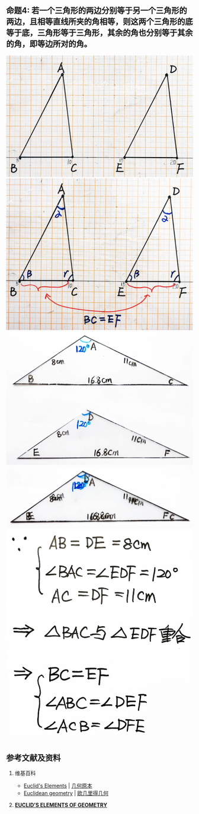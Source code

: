 ## 命题4: 若一个三角形的两边分别等于另一个三角形的两边，且相等直线所夹的角相等，则这两个三角形的底等于底，三角形等于三角形，其余的角也分别等于其余的角，即等边所对的角。
![](/images/欧几里得几何/欧几里得元素中典型的几何实验/卷1部分1命题/4a1.jpg)
![](/images/欧几里得几何/欧几里得元素中典型的几何实验/卷1部分1命题/4a2.jpg)
![](/images/欧几里得几何/欧几里得元素中典型的几何实验/卷1部分1命题/4a3.jpg)
![](/images/欧几里得几何/欧几里得元素中典型的几何实验/卷1部分1命题/4a4.jpg)
![](/images/欧几里得几何/欧几里得元素中典型的几何实验/卷1部分1命题/4a5.jpg)

## 参考文献及资料

1. 维基百科
	- [Euclid's Elements](https://en.wikipedia.org/wiki/Euclid%27s_Elements) | [几何原本](https://zh.wikipedia.org/wiki/%E5%87%A0%E4%BD%95%E5%8E%9F%E6%9C%AC) 
	- [Euclidean geometry](https://en.wikipedia.org/wiki/Euclidean_geometry) | [欧几里得几何](https://zh.wikipedia.org/wiki/%E6%AC%A7%E5%87%A0%E9%87%8C%E5%BE%97%E5%87%A0%E4%BD%95) 

2. [**EUCLID’S ELEMENTS OF GEOMETRY**](https://farside.ph.utexas.edu/books/Euclid/Elements.pdf) 



